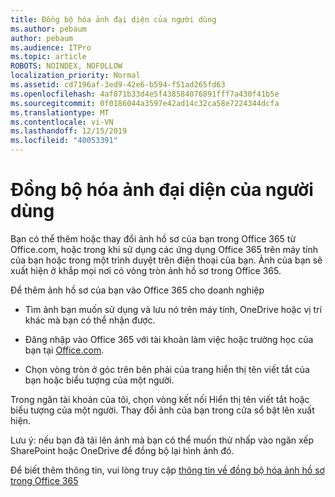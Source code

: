 ```yaml
---
title: Đồng bộ hóa ảnh đại diện của người dùng
ms.author: pebaum
author: pebaum
ms.audience: ITPro
ms.topic: article
ROBOTS: NOINDEX, NOFOLLOW
localization_priority: Normal
ms.assetid: cd7196af-3ed9-42e6-b594-f51ad265fd63
ms.openlocfilehash: 4af871b33d4e5f438584076891fff7a430f41b5e
ms.sourcegitcommit: 0f0186044a3597e42ad14c32ca58e7224344dcfa
ms.translationtype: MT
ms.contentlocale: vi-VN
ms.lasthandoff: 12/15/2019
ms.locfileid: "40053391"
---
```

# <a name="sync-a-users-profile-picture"></a>Đồng bộ hóa ảnh đại diện của người dùng

Bạn có thể thêm hoặc thay đổi ảnh hồ sơ của bạn trong Office 365 từ Office.com, hoặc trong khi sử dụng các ứng dụng Office 365 trên máy tính của bạn hoặc trong một trình duyệt trên điện thoại của bạn. Ảnh của bạn sẽ xuất hiện ở khắp mọi nơi có vòng tròn ảnh hồ sơ trong Office 365.

Để thêm ảnh hồ sơ của bạn vào Office 365 cho doanh nghiệp

- Tìm ảnh bạn muốn sử dụng và lưu nó trên máy tính, OneDrive hoặc vị trí khác mà bạn có thể nhận được.

- Đăng nhập vào Office 365 với tài khoản làm việc hoặc trường học của bạn tại [Office.com](http://www.office.com).

- Chọn vòng tròn ở góc trên bên phải của trang hiển thị tên viết tắt của bạn hoặc biểu tượng của một người.

Trong ngăn tài khoản của tôi, chọn vòng kết nối Hiển thị tên viết tắt hoặc biểu tượng của một người. Thay đổi ảnh của bạn trong cửa sổ bật lên xuất hiện.

Lưu ý: nếu bạn đã tải lên ảnh mà bạn có thể muốn thử nhấp vào ngăn xếp SharePoint hoặc OneDrive để đồng bộ lại hình ảnh đó.

Để biết thêm thông tin, vui lòng truy cập [thông tin về đồng bộ hóa ảnh hồ sơ trong Office 365](https://support.office.com/article/information-about-profile-picture-synchronization-in-office-365-20594d76-d054-4af4-a660-401133e3d48a)

